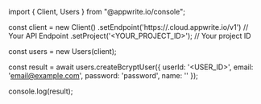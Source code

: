 import { Client, Users } from "@appwrite.io/console";

const client = new Client()
    .setEndpoint('https://<REGION>.cloud.appwrite.io/v1') // Your API Endpoint
    .setProject('<YOUR_PROJECT_ID>'); // Your project ID

const users = new Users(client);

const result = await users.createBcryptUser({
    userId: '<USER_ID>',
    email: 'email@example.com',
    password: 'password',
    name: '<NAME>'
});

console.log(result);
